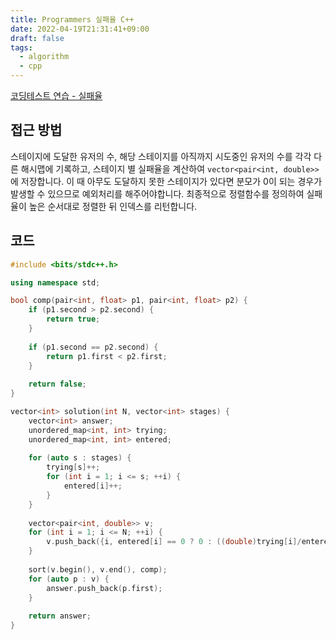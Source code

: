 ```yaml
---
title: Programmers 실패율 C++
date: 2022-04-19T21:31:41+09:00
draft: false
tags:
  - algorithm
  - cpp
---
```

<!--more-->
[코딩테스트 연습 - 실패율](https://programmers.co.kr/learn/courses/30/lessons/42889)

## 접근 방법

스테이지에 도달한 유저의 수, 해당 스테이지를 아직까지 시도중인 유저의 수를 각각 다른 해시맵에 기록하고, 스테이지 별 실패율을 계산하여 `vector<pair<int, double>>` 에 저장합니다. 이 때 아무도 도달하지 못한 스테이지가 있다면 분모가 0이 되는 경우가 발생할 수 있으므로 예외처리를 해주어야합니다. 최종적으로 정렬함수를 정의하여 실패율이 높은 순서대로 정렬한 뒤 인덱스를 리턴합니다.

## 코드

```cpp
#include <bits/stdc++.h>

using namespace std;

bool comp(pair<int, float> p1, pair<int, float> p2) {
    if (p1.second > p2.second) {
        return true;
    } 
    
    if (p1.second == p2.second) {
        return p1.first < p2.first;
    }
    
    return false;
}

vector<int> solution(int N, vector<int> stages) {
    vector<int> answer;
    unordered_map<int, int> trying;
    unordered_map<int, int> entered;
    
    for (auto s : stages) {
        trying[s]++;
        for (int i = 1; i <= s; ++i) {
            entered[i]++;
        }
    }
    
    vector<pair<int, double>> v;
    for (int i = 1; i <= N; ++i) {
        v.push_back({i, entered[i] == 0 ? 0 : ((double)trying[i]/entered[i])});
    }
    
    sort(v.begin(), v.end(), comp);
    for (auto p : v) {
        answer.push_back(p.first);
    }
    
    return answer;
}
```